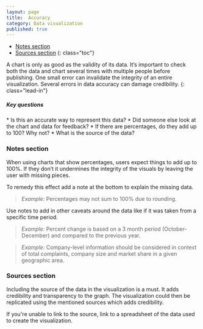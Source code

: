 ```yaml
---
layout: page
title:  Accuracy
category: Data visualization
published: true
---
```


- [Notes section](#notes-section)
- [Sources section](#sources-section)
 {: class="toc"}


A chart is only as good as the validity of its data. It’s important to check
both the data and chart several times with multiple people before publishing.
One small error can invalidate the integrity of an entire visualization.
Several errors in data accuracy can damage credibility.
{: class="lead-in"}

<h5>Key questions</h5>
* Is this an accurate way to represent this data?
* Did someone else look at the chart and data for feedback?
* If there are percentages, do they add up to 100? Why not?
* What is the source of the data?

<h3 id="notes-section">Notes section</h3>
When using charts that show percentages, users expect things to add up to 100%.
If they don’t it undermines the integrity of the visuals by leaving the user
with missing pieces.

To remedy this effect add a note at the bottom to explain the missing data.

> _Example:_ Percentages may not sum to 100% due to rounding.

Use notes to add in other caveats around the data like if it was taken from a
specific time period.

> _Example:_ Percent change is based on a 3 month period (October-December) and
compared to the previous year.

> _Example:_ Company-level information should be considered in context of total
complaints, company size and market share in a given geographic area.

<h3 id="sources-section">Sources section</h3>
Including the source of the data in the visualization is a must. It adds
credibility and transparency to the graph. The visualization could then be
replicated using the mentioned sources which adds credibility.

If you're unable to link to the source, link to a spreadsheet of the data used  
to create the visualization.
